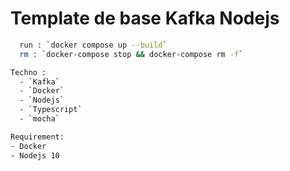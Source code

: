 # Template de base Kafka Nodejs

```bash
  run : `docker compose up --build`
  rm : `docker-compose stop && docker-compose rm -f`
```

```bash
Techno :
  - `Kafka`
  - `Docker`
  - `Nodejs`
  - `Typescript`
  - `mocha`
```
```bash
Requirement:
- Docker
- Nodejs 10
```
